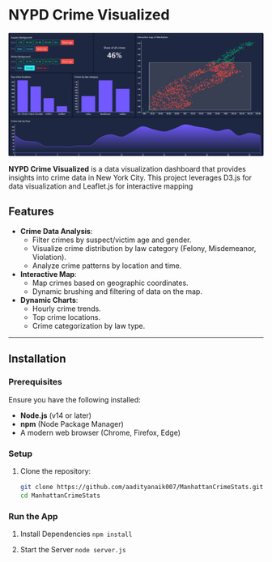 # NYPD Crime Visualized
![Image url](https://github.com/aadityanaik007/ManhattanCrimeStats/blob/069f0ecb588a827426f8c84c82e273b5674c4ba7/Images/crime-stats-2.jpg)


**NYPD Crime Visualized** is a data visualization dashboard that provides insights into crime data in New York City. This project leverages D3.js for data visualization and Leaflet.js for interactive mapping

## Features

- **Crime Data Analysis**:
  - Filter crimes by suspect/victim age and gender.
  - Visualize crime distribution by law category (Felony, Misdemeanor, Violation).
  - Analyze crime patterns by location and time.
- **Interactive Map**:
  - Map crimes based on geographic coordinates.
  - Dynamic brushing and filtering of data on the map.
- **Dynamic Charts**:
  - Hourly crime trends.
  - Top crime locations.
  - Crime categorization by law type.

---

## Installation

### Prerequisites

Ensure you have the following installed:

- **Node.js** (v14 or later)
- **npm** (Node Package Manager)
- A modern web browser (Chrome, Firefox, Edge)

### Setup

1. Clone the repository:
   ```bash
   git clone https://github.com/aadityanaik007/ManhattanCrimeStats.git
   cd ManhattanCrimeStats
   ```

### Run the App

1. Install Dependencies
   `npm install`

2. Start the Server
   `node server.js`

